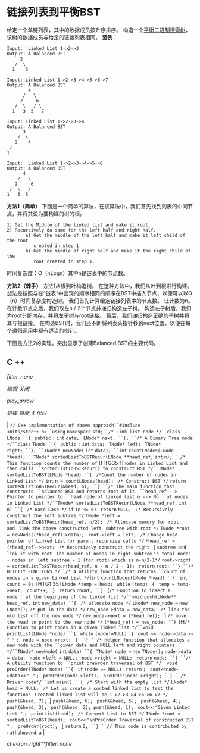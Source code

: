 # 链接列表到平衡BST

给定一个单链列表，其中的数据成员按升序排序。 构造一个[平衡二进制搜索树](https://www.geeksforgeeks.org/how-to-determine-if-a-binary-tree-is-balanced/)，该树的数据成员与给定的链接列表相同。
 **范例：**

```
Input:  Linked List 1->2->3
Output: A Balanced BST 
     2   
   /  \  
  1    3 

Input: Linked List 1->2->3->4->5->6->7
Output: A Balanced BST
        4
      /   \
     2     6
   /  \   / \
  1   3  5   7  

Input: Linked List 1->2->3->4
Output: A Balanced BST
      3   
    /  \  
   2    4 
 / 
1

Input:  Linked List 1->2->3->4->5->6
Output: A Balanced BST
      4   
    /   \  
   2     6 
 /  \   / 
1   3  5   

```

**方法1（简单）**
下面是一个简单的算法，在该算法中，我们首先找到列表的中间节点，并将其设为要构建的树的根。

```
1) Get the Middle of the linked list and make it root.
2) Recursively do same for the left half and right half.
       a) Get the middle of the left half and make it left child of the root
          created in step 1.
       b) Get the middle of right half and make it the right child of the
          root created in step 1.

```

时间复杂度：O（nLogn）其中n是链表中的节点数。

**方法2（棘手）**
方法1从根到叶构造树。 在这种方法中，我们从叶到根进行构建。 想法是按照与在“链表”中出现的顺序相同的顺序在BST中插入节点，以便可以以O（n）时间复杂度构造树。 我们首先计算给定链接列表中的节点数。 让计数为n。 在计数节点之后，我们取左n / 2个节点并递归构造左子树。 构造左子树后，我们为root分配内存，并将左子树与root链接。 最后，我们递归构造正确的子树并将其与根链接。
在构造BST时，我们还不断将列表头指针移到next位置，以便在每个递归调用中都有适当的指针。

下面是方法2的实现。突出显示了创建Balanced BST的主要代码。

## C ++

*filter_none*

*编辑*
*关闭*

*play_arrow*

*链接*
*亮度_4*
*代码*

| `// C++ implementation of above approach``#include <bits/stdc++.h>``using` `namespace` `std;``/* Link list node */``class` `LNode ``{ ` `public` `:` `int` `data; ` `LNode* next; ``}; ``/* A Binary Tree node */``class` `TNode ``{ ` `public` `:` `int` `data; ` `TNode* left; ` `TNode* right; ``}; ``TNode* newNode(` `int` `data); ``int` `countLNodes(LNode *head); ``TNode* sortedListToBSTRecur(LNode **head_ref,` `int` `n); ``/* This function counts the number of` [HTG35 1]`nodes in Linked List and then calls ``sortedListToBSTRecur() to construct BST */``TNode* sortedListToBST(LNode *head) ``{ ` `/*Count the number of nodes in Linked List */` `int` `n = countLNodes(head); ` `/* Construct BST */` `return` `sortedListToBSTRecur(&head, n); ``} ``/* The main function that constructs ``balanced BST and returns root of it. ``head_ref --> Pointer to pointer to ``head node of linked list n --> No.``of nodes in Linked List */``TNode* sortedListToBSTRecur(LNode **head_ref,` `int` `n) ``{ ` `/* Base Case */` `if` `(n <= 0) ` `return` `NULL; ` `/* Recursively construct the left subtree */` `TNode *left = sortedListToBSTRecur(head_ref, n/2); ` `/* Allocate memory for root, and ` `link the above constructed left ` `subtree with root */` `TNode *root = newNode((*head_ref)->data); ` `root->left = left; ` `/* Change head pointer of Linked List` `for parent recursive calls */` `*head_ref = (*head_ref)->next; ` `/* Recursively construct the right ` ] `subtree and link it with root ` `The number of nodes in right subtree` `is total nodes - nodes in ` `left subtree - 1 (for root) which is n-n/2-1*/` `root->right = sortedListToBSTRecur(head_ref, n - n / 2 - 1); ` `return` `root; ``} ``/* UTILITY FUNCTIONS */``/* A utility function that returns ``count of nodes in a given Linked List */`]`int` `countLNodes(LNode *head) ``{ ` `int` `count = 0; `[HTG1 35] `LNode *temp = head; ` `while` `(temp) ` `{ ` `temp = temp->next; ` `count++; ` `} ` `return` `count; ``} ` [`/* Function to insert a node ``at the beginging of the linked list */``void` `push(LNode** head_ref,` `int` `new_data) ``{ ` `/* allocate node */` `LNode* new_node =` `new` `LNode();` `/* put in the data */` `new_node->data = new_data; ` `/* link the old list off the new node */` `new_node->next = (*head_ref); ` ] `/* move the head to point to the new node */` `(*head_ref) = new_node; ``} `[H`/* Function to print nodes in a given linked list */``void` `printList(LNode *node) ``{ ` `while` `(node!=NULL) ` `{ ` `cout << node->data <<` `" "` `; ` `node = node->next; ` `} ``} ``/* Helper function that allocates a new node with the ``given data and NULL left and right pointers. */``TNode* newNode(` `int` `data) ``{ ` `TNode* node =` `new` `TNode();` `node->data = data; ` `node->left = NULL; ` `node->right = NULL; ` `return` `node; ``} ``/* A utility function to ``print preorder traversal of BST */``void` `preOrder(TNode* node) ``{ ` `if` `(node == NULL) ` `return` `; ` `cout<<node->data<<` `" "` `; ` `preOrder(node->left); ` `preOrder(node->right); ``} ``/* Driver code*/``int` `main() ``{ ` `/* Start with the empty list */` `LNode* head = NULL; ` `/* Let us create a sorted linked list to test the functions ` `Created linked list will be 1->2->3->4->5->6->7 */` `push(&head, 7); `]  `push(&head, 6); ` `push(&head, 5); ` `push(&head, 4); ` `push(&head, 3); ` `push(&head, 2); `​​ `push(&head, 1); ` `cout<<` `"Given Linked List "` `; ` `printList(head); ` `/* Convert List to BST */` `TNode *root = sortedListToBST(head); ` `cout<<` `"\nPreOrder Traversal of constructed BST "` `; ` `preOrder(root); ` [ `return` `0; ``} ``// This code is contributed by rathbhupendra` |

*chevron_right**filter_none*